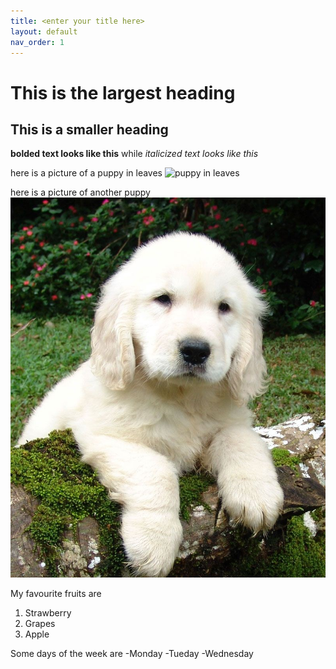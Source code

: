```yaml
---
title: <enter your title here>
layout: default
nav_order: 1
---
```

# This is the largest heading
## This is a smaller heading
**bolded text looks like this** while *italicized text looks like this*
  
here is a picture of a puppy in leaves
![puppy in leaves](https://upload.wikimedia.org/wikipedia/commons/7/71/St._Bernard_puppy.jpg)
  
here is a picture of another puppy
![another puppy](Golde33443.jpg)

My favourite fruits are 
  
1. Strawberry
2. Grapes 
3. Apple

Some days of the week are 
-Monday
-Tueday
-Wednesday
